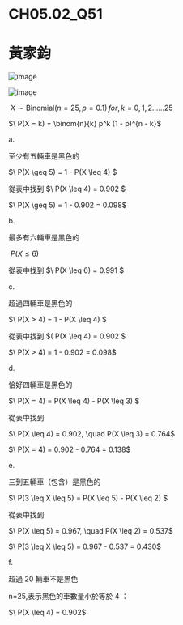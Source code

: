 # CH05.02_Q51 
# **黃家鈞**

![image](https://github.com/user-attachments/assets/eca296a5-7507-4a4e-b14c-3af7b1649fdc)

![image](https://github.com/user-attachments/assets/ea35ce1f-a086-4be3-8b60-3d1458f4b436)

$\ X \sim \text{Binomial}(n=25, p=0.1) \,for,k=0,1,2......25$

$\ P(X = k) = \binom{n}{k} p^k (1 - p)^{n - k}\$

a.

至少有五輛車是黑色的

$\ P(X \geq 5) = 1 - P(X \leq 4) \$

從表中找到 $\ P(X \leq 4) = 0.902 \$

$\ P(X \geq 5) = 1 - 0.902 = 0.098\$

b.

最多有六輛車是黑色的

$\ P(X \leq 6)$

從表中找到 $\ P(X \leq 6) = 0.991 \$

c. 

超過四輛車是黑色的

$\ P(X > 4) = 1 - P(X \leq 4) \$

從表中找到 $\( P(X \leq 4) = 0.902 \$

$\ P(X > 4) = 1 - 0.902 = 0.098\$

d.

恰好四輛車是黑色的

$\ P(X = 4) = P(X \leq 4) - P(X \leq 3) \$

從表中找到

$\ P(X \leq 4) = 0.902, \quad P(X \leq 3) = 0.764\$

$\ P(X = 4) = 0.902 - 0.764 = 0.138\$

e. 

三到五輛車（包含）是黑色的

$\ P(3 \leq X \leq 5) = P(X \leq 5) - P(X \leq 2) \$

從表中找到

$\ P(X \leq 5) = 0.967, \quad P(X \leq 2) = 0.537\$

$\ P(3 \leq X \leq 5) = 0.967 - 0.537 = 0.430\$

f.

超過 20 輛車不是黑色

n=25,表示黑色的車數量小於等於 4 ：

$\ P(X \leq 4) = 0.902\$
